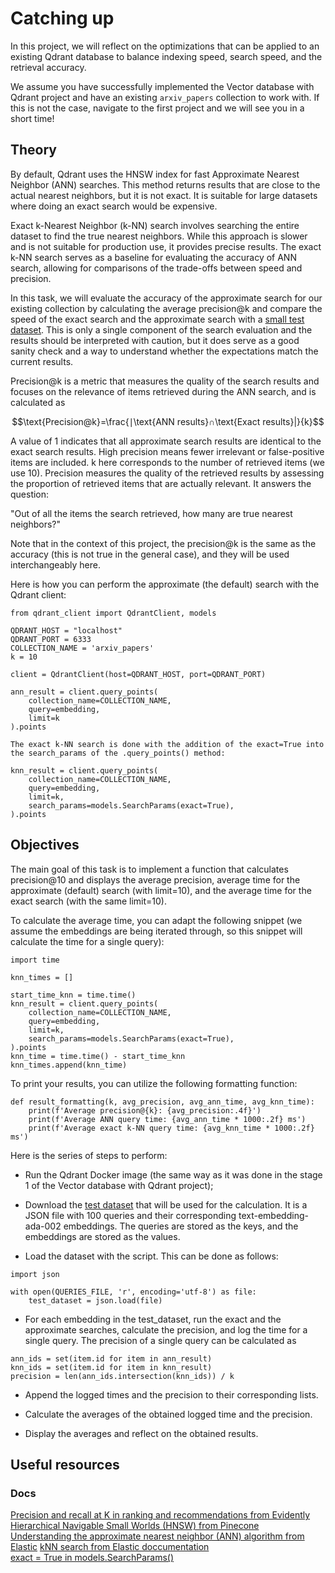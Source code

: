# Catching up
In this project, we will reflect on the optimizations that can be applied to an existing Qdrant database to balance indexing speed, search speed, and the retrieval accuracy.

We assume you have successfully implemented the Vector database with Qdrant project and have an existing `arxiv_papers` collection to work with. If this is not the case, navigate to the first project and we will see you in a short time!

## Theory

By default, Qdrant uses the HNSW index for fast Approximate Nearest Neighbor (ANN) searches. This method returns results that are close to the actual nearest neighbors, but it is not exact. It is suitable for large datasets where doing an exact search would be expensive.

Exact k-Nearest Neighbor (k-NN) search involves searching the entire dataset to find the true nearest neighbors. While this approach is slower and is not suitable for production use, it provides precise results. The exact k-NN search serves as a baseline for evaluating the accuracy of ANN search, allowing for comparisons of the trade-offs between speed and precision.

In this task, we will evaluate the accuracy of the approximate search for our existing collection by calculating the average precision@k and compare the speed of the exact search and the approximate search with a [small test dataset](../dataset/queries_embeddings.json). This is only a single component of the search evaluation and the results should be interpreted with caution, but it does serve as a good sanity check and a way to understand whether the expectations match the current results.

Precision@k is a metric that measures the quality of the search results and focuses on the relevance of items retrieved during the ANN search, and is calculated as

$$\text{Precision@k}=\frac{∣\text{ANN results}∩\text{Exact results}|}{k}​$$

A value of 1 indicates that all approximate search results are identical to the exact search results. High precision means fewer irrelevant or false-positive items are included. k here corresponds to the number of retrieved items (we use 10). Precision measures the quality of the retrieved results by assessing the proportion of retrieved items that are actually relevant. It answers the question:

"Out of all the items the search retrieved, how many are true nearest neighbors?"

Note that in the context of this project, the precision@k is the same as the accuracy (this is not true in the general case), and they will be used interchangeably here. 

Here is how you can perform the approximate (the default) search with the Qdrant client:

```
from qdrant_client import QdrantClient, models

QDRANT_HOST = "localhost"
QDRANT_PORT = 6333
COLLECTION_NAME = 'arxiv_papers'
k = 10

client = QdrantClient(host=QDRANT_HOST, port=QDRANT_PORT)

ann_result = client.query_points(
    collection_name=COLLECTION_NAME,
    query=embedding,
    limit=k
).points

The exact k-NN search is done with the addition of the exact=True into the search_params of the .query_points() method:

knn_result = client.query_points(
    collection_name=COLLECTION_NAME,
    query=embedding,
    limit=k,
    search_params=models.SearchParams(exact=True),
).points
```

## Objectives

The main goal of this task is to implement a function that calculates precision@10 and displays the average precision, average time for the approximate (default) search (with limit=10), and the average time for the exact search (with the same limit=10).

To calculate the average time, you can adapt the following snippet (we assume the embeddings are being iterated through, so this snippet will calculate the time for a single query):

```
import time

knn_times = []

start_time_knn = time.time()
knn_result = client.query_points(
    collection_name=COLLECTION_NAME,
    query=embedding,
    limit=k,
    search_params=models.SearchParams(exact=True),
).points
knn_time = time.time() - start_time_knn
knn_times.append(knn_time)
```

To print your results, you can utilize the following formatting function:

```
def result_formatting(k, avg_precision, avg_ann_time, avg_knn_time):
    print(f'Average precision@{k}: {avg_precision:.4f}')
    print(f'Average ANN query time: {avg_ann_time * 1000:.2f} ms')
    print(f'Average exact k-NN query time: {avg_knn_time * 1000:.2f} ms')
```

Here is the series of steps to perform:

* Run the Qdrant Docker image (the same way as it was done in the stage 1 of the Vector database with Qdrant project);

* Download the [test dataset](../dataset/queries_embeddings.json) that will be used for the calculation. It is a JSON file with 100 queries and their corresponding text-embedding-ada-002 embeddings. The queries are stored as the keys, and the embeddings are stored as the values.

* Load the dataset with the script. This can be done as follows:

```
import json 

with open(QUERIES_FILE, 'r', encoding='utf-8') as file:
    test_dataset = json.load(file)
```

* For each embedding in the test_dataset, run the exact and the approximate searches, calculate the precision, and log the time for a single query. The precision of a single query can be calculated as

```
ann_ids = set(item.id for item in ann_result)
knn_ids = set(item.id for item in knn_result)  
precision = len(ann_ids.intersection(knn_ids)) / k
```

* Append the logged times and the precision to their corresponding lists.

* Calculate the averages of the obtained logged time and the precision.

* Display the averages and reflect on the obtained results.

## Useful resources 

### Docs
[Precision and recall at K in ranking and recommendations from Evidently](https://www.evidentlyai.com/ranking-metrics/precision-recall-at-k)     
[Hierarchical Navigable Small Worlds (HNSW) from Pinecone](https://www.pinecone.io/learn/series/faiss/hnsw/)    
[Understanding the approximate nearest neighbor (ANN) algorithm from Elastic](https://www.elastic.co/blog/understanding-ann) 
[kNN search from Elastic doccumentation](https://www.elastic.co/docs/solutions/search/vector/knn)   
[exact = True in models.SearchParams()](https://qdrant.tech/documentation/guides/optimize/?q=exact%3Dtrue#fine-tuning-search-parameters)